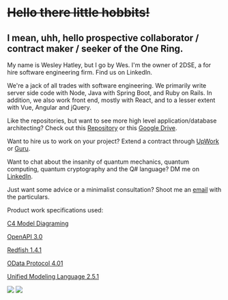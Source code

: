 # ~~Hello there little hobbits!~~ 

## I mean, uhh, hello prospective collaborator / contract maker / seeker of the One Ring.

My name is Wesley Hatley, but I go by Wes. I'm the owner of 2DSE, a for hire software engineering firm. Find us on LinkedIn.

We're a jack of all trades with software engineering. We primarily write server side code with Node, Java with Spring Boot, and Ruby on Rails. In addition, we also work front end, mostly with React, and to a lesser extent with Vue, Angular and jQuery.

Like the repositories, but want to see more high level application/database architecting? Check out this [Repository](https://github.com/parallelam/ArchitectPortfolio) or this [Google Drive](https://drive.google.com/drive/folders/1RwszXnoVjbXo6oje_YAMoC6-HKbxRHim?usp=sharing).

Want to hire us to work on your project? Extend a contract through [UpWork](https://www.upwork.com/fl/weshatley) or [Guru](https://www.guru.com/freelancers/wesley-hatley).

Want to chat about the insanity of quantum mechanics, quantum computing, quantum cryptography and the Q# language? DM me on [LinkedIn](https://www.linkedin.com/in/wesley-hatley/).

Just want some advice or a minimalist consultation? Shoot me an [email](mailto:weshatley@gmail.com?subject=[GitHub%20Message]) with the particulars.

Product work specifications used:

[C4 Model Diagraming](https://c4model.com/#Abstractions)

[OpenAPI 3.0](https://swagger.io/specification/)

[Redfish 1.4.1](https://www.dmtf.org/standards/redfish)

[OData Protocol 4.01](https://www.odata.org/documentation/)

[Unified Modeling Language 2.5.1](https://www.omg.org/spec/UML/)

![](https://github-readme-stats.vercel.app/api?username=parallelam&show_icons=true&count_private=true) ![](https://github-readme-stats.vercel.app/api/top-langs/?username=parallelam&layout=compact)

<!--
**parallelam/parallelam** is a ✨ _special_ ✨ repository because its `README.md` (this file) appears on your GitHub profile.

Here are some ideas to get you started:

- 🔭 I’m currently working on ...
- 🌱 I’m currently learning ...
- 👯 I’m looking to collaborate on ...
- 🤔 I’m looking for help with ...
- 💬 Ask me about ...
- 📫 How to reach me: ...
- 😄 Pronouns: ...
- ⚡ Fun fact: ...
-->
